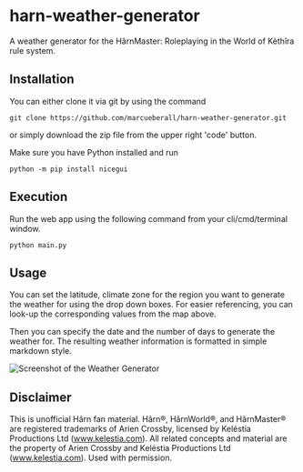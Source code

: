 # harn-weather-generator
A weather generator for the HârnMaster: Roleplaying in the World of Kèthîra rule system.

## Installation
You can either clone it via git by using the command

```git clone https://github.com/marcueberall/harn-weather-generator.git```

or simply download the zip file from the upper right 'code' button.

Make sure you have Python installed and run

```python -m pip install nicegui```

## Execution
Run the web app using the following command from your cli/cmd/terminal window.

```python main.py```

## Usage
You can set the latitude, climate zone for the region you want to generate the weather for using the drop down boxes. For easier referencing, you can look-up the corresponding values from the map above.

Then you can specify the date and the number of days to generate the weather for. The resulting weather information is formatted in simple markdown style.

![Screenshot of the Weather Generator](screenshot.jpg)

## Disclaimer
This is unofficial Hârn fan material. Hârn®, HârnWorld®, and HârnMaster® are registered trademarks of Arien Crossby, licensed by Keléstia Productions Ltd (www.kelestia.com). All related concepts and material are the property of Arien Crossby and Keléstia Productions Ltd (www.kelestia.com). Used with permission.
